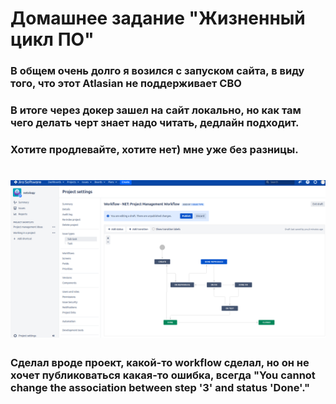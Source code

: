 # Домашнее задание "Жизненный цикл ПО"

### В общем очень долго я возился с запуском сайта, в виду того, что этот Atlasian не поддерживает СВО
### В итоге через докер зашел на сайт локально, но как там чего делать черт знает надо читать, дедлайн подходит.
### Хотите продлевайте, хотите нет) мне уже без разницы.
# ![](https://github.com/Berezhok/jira/blob/main/img/work.png)
### Сделал вроде проект, какой-то workflow сделал, но он не хочет публиковаться какая-то ошибка, всегда "You cannot change the association between step '3' and status 'Done'."
### 